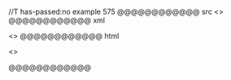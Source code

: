 //T has-passed:no
example 575
@@@@@@@@@@@@ src
<>
@@@@@@@@@@@@ xml
<?xml version="1.0" encoding="UTF-8"?>
<!DOCTYPE document SYSTEM "CommonMark.dtd">
<document xmlns="http://commonmark.org/xml/1.0">
  <paragraph>
    <text>&lt;&gt;</text>
  </paragraph>
</document>
@@@@@@@@@@@@ html
<p>&lt;&gt;</p>
@@@@@@@@@@@@
